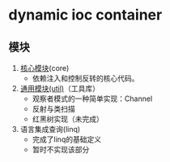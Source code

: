 # dynamic ioc container

## 模块

1. [核心模块](./core/README.md)(core)
   - 依赖注入和控制反转的核心代码。
2. [通用模块(util)](./util/README.md)（工具库）
   - 观察者模式的一种简单实现：Channel
   - 反射与类扫描
   - 红黑树实现（未完成）
3. 语言集成查询(linq)
   - 完成了linq的基础定义
   - 暂时不实现该部分
   
